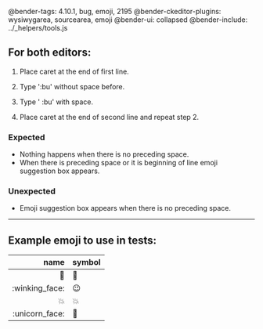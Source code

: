 @bender-tags: 4.10.1, bug, emoji, 2195
@bender-ckeditor-plugins: wysiwygarea, sourcearea, emoji
@bender-ui: collapsed
@bender-include: ../_helpers/tools.js

## For both editors:

1. Place caret at the end of first line.

1. Type ':bu' without space before.

1. Type ' :bu' with space.

1. Place caret at the end of second line and repeat step 2.

### Expected

- Nothing happens when there is no preceding space.
- When there is preceding space or it is beginning of line emoji suggestion box appears.

### Unexpected

- Emoji suggestion box appears when there is no preceding space.

----
## Example emoji to use in tests:

| name | symbol |
| ---: | --- |
| :bug: | 🐛 |
| :winking_face: | 😉 |
| :collision: | 💥 |
| :unicorn_face: | 🦄 |
